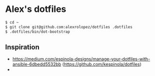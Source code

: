 # Alex's dotfiles

```sh
$ cd ~
$ git clone git@github.com:alexrolopez/dotfiles .dotfiles
$ .dotfiles/bin/dot-bootstrap
```

## Inspiration
- https://medium.com/espinola-designs/manage-your-dotfiles-with-ansible-6dbedd5532bb (https://github.com/kespinola/dotfiles)
- 
